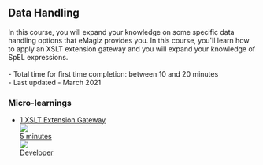 <div class="ez-academy">
	<div class="ez-academy__body">
		<main class="master">
	<h2 class="title">Data Handling</h2>
    <p>
     In this course, you will expand your knowledge on some specific data handling options that eMagiz provides you. In this course, you'll learn how to apply an XSLT extension gateway and you will expand your knowledge of SpEL expressions.
        </br></br>
        - Total time for first time completion: between 10 and 20 minutes
        </br>
        - Last updated - March 2021
    </p>
    <h3 class="title">Micro-learnings</h3>
    <ul class="strip-container">
        <li class="strip">
            <a href="../../docs/microlearning/advanced-data-handling-xslt-extension-gateway" class="strip__link">
                <label for="" class="strip__label">
                    <span>1</span>
                    XSLT Extension Gateway
                </label>
                <div class="strip__attribute">
                    <img class="strip__attribute-icon strip__attribute-icon--duration" src="../../img/icon-duration32.svg"/>
                    <div class="strip__attribute-label">5 minutes</div>
                </div>
                <div class="strip__attribute">
                    <img class="strip__attribute-icon strip__attribute-icon--roles" src="../../img/icon-roles32.svg"/>
                    <div class="strip__attribute-label">Developer</div>
                </div>
            </a>
        </li>   
    </ul>
    </main>
    </div>
</div>